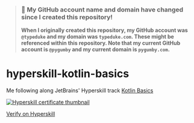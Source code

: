 > ### 🚨 My GitHub account name and domain have changed since I created this repository!
> **When I originally created this repository, my GitHub account was `@typeduke` and my domain was `typeduke.com`.
> These might be referenced within this repository.
> Note that my current GitHub account is `@pygumby` and my current domain is `pygumby.com`.**

# hyperskill-kotlin-basics

Me following along JetBrains' Hyperskill track [Kotlin Basics](hyperskill.org/tracks/18)

<a href="hyperskill-certificate-25482dc7-760c-4ac9-9523-f910d3d7a3fe.pdf"><img src="hyperskill-certificate-thumbnail.png" alt="Hyperskill certificate thumbnail"></a>

[Verify on Hyperskill](https://hyperskill.org/certificates/25482dc7-760c-4ac9-9523-f910d3d7a3fe.pdf)
